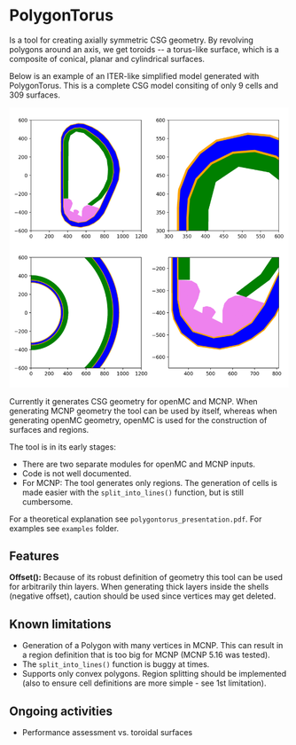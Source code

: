# PolygonTorus

Is a tool for creating axially symmetric CSG geometry. By revolving polygons around an axis, we get toroids -- a torus-like surface, which is a composite of conical, planar and cylindrical surfaces.

Below is an example of an ITER-like simplified model generated with PolygonTorus. This is a complete CSG model consiting of only 9 cells and 309 surfaces.

![alt text](example_ITER-like-simple-model.png)

Currently it generates CSG geometry for openMC and MCNP. When generating MCNP geometry the tool can be used by itself, whereas when generating openMC geometry, openMC is used for the construction of surfaces and regions.

The tool is in its early stages:
 * There are two separate modules for openMC and MCNP inputs.
 * Code is not well documented.
 * For MCNP: The tool generates only regions. The generation of cells is made easier with the `split_into_lines()` function, but is still cumbersome.

For a theoretical explanation see `polygontorus_presentation.pdf`. For examples see `examples` folder.

## Features

**Offset():** Because of its robust definition of geometry this tool can be used for arbitrarily thin layers. When generating thick layers inside the shells (negative offset), caution should be used since vertices may get deleted.

## Known limitations

* Generation of a Polygon with many vertices in MCNP. This can result in a region definition that is too big for MCNP (MCNP 5.16 was tested).
* The `split_into_lines()` function is buggy at times.
* Supports only convex polygons. Region splitting should be implemented (also to ensure cell definitions are more simple - see 1st limitation).

## Ongoing activities

* Performance assessment vs. toroidal surfaces
